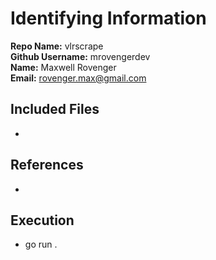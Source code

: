 # Identifying Information
**Repo Name:** vlrscrape<br>
**Github Username:** mrovengerdev<br>
**Name:** Maxwell Rovenger<br>
**Email:** rovenger.max@gmail.com<br>

## Included Files
- 

## References
- 

## Execution
- go run .